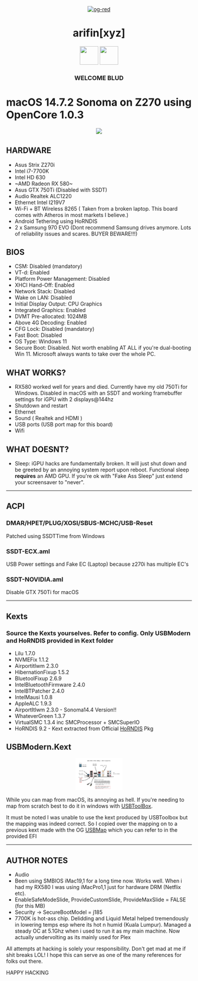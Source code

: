 <div align="center">
 <a href="https://arifin.xyz"
><img src="https://i.ibb.co/284vy3R/og-red.png" alt="og-red" width="200"></a>
 </a>
 <h1>arifin[xyz]</h1>

</div>

<div align="center">

<img src="./img/invisibleman.avifs" width=50 height=50/>
<img src="https://i.gifer.com/T3IX.gif" width=50 height=50/>

<h3>WELCOME BLUD</h3>

</div>

# macOS 14.7.2 Sonoma on Z270 using OpenCore 1.0.3

<p align="center">
<img width="128" src="img/sonoma.avif">
</p>

## HARDWARE

* Asus Strix Z270i
* Intel i7-7700K
* Intel HD 630
* \~AMD Radeon RX 580~
* Asus GTX 750Ti (Disabled with SSDT)
* Audio Realtek ALC1220
* Ethernet Intel I219V7
* Wi-Fi + BT Wireless 8265 ( Taken from a broken laptop. This board comes with Atheros in most markets I believe.)
* Android Tethering using HoRNDIS
* 2 x Samsung 970 EVO (Dont recommend Samsung drives anymore. Lots of reliability issues and scares. BUYER BEWARE!!!)

## BIOS

* CSM: Disabled (mandatory)
* VT-d: Enabled
* Platform Power Management: Disabled
* XHCI Hand-Off: Enabled
* Network Stack: Disabled
* Wake on LAN: Disabled
* Initial Display Output: CPU Graphics
* Integrated Graphics: Enabled
* DVMT Pre-allocated: 1024MB
* Above 4G Decoding: Enabled
* CFG Lock: Disabled (mandatory)
* Fast Boot: Disabled
* OS Type: Windows 11
* Secure Boot: Disabled. Not worth enabling AT ALL if you're dual-booting Win 11. Microsoft always wants to take over the whole PC.

## WHAT WORKS?

* RX580 worked well for years and died. Currently have my old 750Ti for Windows. Disabled in
  macOS with an SSDT and working framebuffer settings for iGPU with 2 displays@144hz
* Shutdown and restart
* Ethernet
* Sound ( Realtek and HDMI )
* USB ports (USB port map for this board)
* Wifi

## WHAT DOESNT?

* Sleep: iGPU hacks are fundamentally broken. It will just shut down and be greeted by an annoying system report upon reboot.
  Functional sleep **requires** an AMD GPU. If you're ok with "Fake Ass Sleep" just extend your screensaver to "never".

***

## ACPI

### DMAR/HPET/PLUG/XOSI/SBUS-MCHC/USB-Reset

Patched using SSDTTime from Windows

### SSDT-ECX.aml

USB Power settings and Fake EC (Laptop) because z270i has multiple EC's

### SSDT-NOVIDIA.aml

Disable GTX 750Ti for macOS

***

## Kexts

### Source the Kexts yourselves. Refer to config. Only USBModern and HoRNDIS provided in Kext folder

* Lilu 1.7.0
* NVMEFix 1.1.2
* Airportitlwm 2.3.0
* HibernationFixup 1.5.2
* BluetoolFixup 2.6.9
* IntelBluetoothFirmware 2.4.0
* IntelBTPatcher 2.4.0
* IntelMausi 1.0.8
* AppleALC 1.9.3
* AirportItlwm 2.3.0 - Sonoma14.4 Version!!
* WhateverGreen 1.3.7
* VirtualSMC 1.3.4 inc SMCProcessor + SMCSuperIO
* HoRNDIS 9.2 - Kext extracted from Official [HoRNDIS](https://github.com/jwise/HoRNDIS) Pkg

## USBModern.Kext

<p align="center">
<img width="128" src="img/usbmap.webp">
</p>

While you can map from macOS, its annoying as hell. If you're needing to map from scratch best to do it in windows with
[USBToolBox](https://github.com/USBToolBox/tool).

It must be noted I was unable to use the kext produced by USBToolbox but the mapping was indeed correct. So I copied over the mapping on to a previous kext made with the OG [USBMap](https://github.com/corpnewt/USBMap) which you can refer to in the provided EFI

***

## AUTHOR NOTES

* Audio
* Been using SMBIOS iMac19,1 for a long time now. Works well. When i had my RX580 I was using iMacPro1,1 just for hardware DRM (Netflix etc).
* EnableSafeModeSlide, ProvideCustomSlide, ProvideMaxSlide = FALSE (for this MB)
* Security -> SecureBootModel = j185
* 7700K is hot-ass chip. Delidding and Liquid Metal helped tremendously in lowering temps esp where its hot n humid (Kuala Lumpur). Managed a steady OC at 5.1Ghz
  when i used to run it as my main machine. Now actually undervolting as its mainly used for Plex

All attempts at hacking is solely your responsibility. Don't get mad at me if shit breaks LOL!
I hope this can serve as one of the many references for folks out there.

HAPPY HACKING
